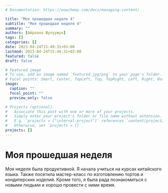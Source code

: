 ```yaml
---
# Documentation: https://wowchemy.com/docs/managing-content/

title: "Моя прошедшая неделя 4"
subtitle: "Моя прошедшая неделя 4"
summary: ""
authors: [Айраана Шулуужук]
tags: []
categories: []
date: 2023-04-24T15:49:31+03:00
lastmod: 2023-04-24T15:49:31+03:00
featured: false
draft: false

# Featured image
# To use, add an image named `featured.jpg/png` to your page's folder.
# Focal points: Smart, Center, TopLeft, Top, TopRight, Left, Right, BottomLeft, Bottom, BottomRight.
image:
  caption: ""
  focal_point: ""
  preview_only: false

# Projects (optional).
#   Associate this post with one or more of your projects.
#   Simply enter your project's folder or file name without extension.
#   E.g. `projects = ["internal-project"]` references `content/project/deep-learning/index.md`.
#   Otherwise, set `projects = []`.
projects: []
---
```


# Моя прошедшая неделя

Моя неделя была продуктивной. Я начала учиться на курсах китайского языка. Также посетила мастер-класс по изготовлению тортов и кондитерских изделий. Кроме того, я была рада познакомиться с новыми людьми и хорошо провести с ними время.
